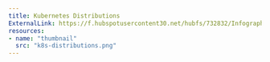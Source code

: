 ```yaml
---
title: Kubernetes Distributions
ExternalLink: https://f.hubspotusercontent30.net/hubfs/732832/Infographics/Infographic%20-%20Kubernetes%20Distributions.jpg
resources:
- name: "thumbnail"
  src: "k8s-distributions.png"
---
```

